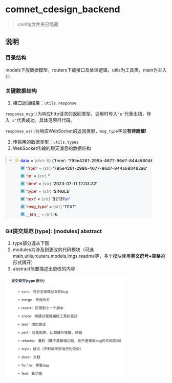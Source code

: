 # comnet_cdesign_backend 
> config文件夹已隐藏



## 说明

### 目录结构

models下放数据模型，routers下放接口及处理逻辑，utils为工具类，main为主入口

### 关键数据结构

1. 接口返回结果：`utils.response`

`response_msg()`为响应http请求的返回类型，调用时传入`'e'`代表出错，传入`'s'`代表成功。具体见项目代码。

`response_ws()`为响应WebSocket的返回类型，`msg_type`字段**有待商榷!**

2. 传输用的数据类型：`utils.types`
3. WebSocket传输的聊天消息的数据结构

<img src="./imgs/ws传输消息数据结构.jpg" alt="ws传输消息数据结构" style="zoom:50%;" />

### Git提交规范  [type]: [modules] abstract

1. type部分遵从下图
2. modules为涉及到更改的代码模块（可选main,utils,routers,models,imgs,readme等，多个模块使用**英文逗号+空格**的形式隔开）
3. abstract简要描述出更改的内容

<img src="./imgs/git规范.jpg" alt="git规范" style="zoom:40%;" />